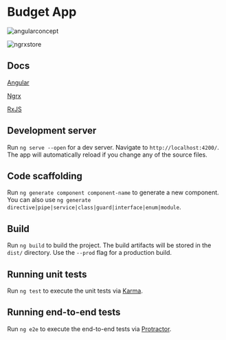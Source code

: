 # Budget App

![angularconcept](https://angular.io/generated/images/guide/architecture/overview2.png)

![ngrxstore](https://ngrx.io/generated/images/guide/store/state-management-lifecycle.png)

## Docs
[Angular](https://angular.io/)

[Ngrx](https://ngrx.io/)

[RxJS](https://rxjs-dev.firebaseapp.com/)

## Development server

Run `ng serve --open` for a dev server. Navigate to `http://localhost:4200/`. The app will automatically reload if you change any of the source files.

## Code scaffolding

Run `ng generate component component-name` to generate a new component. You can also use `ng generate directive|pipe|service|class|guard|interface|enum|module`.

## Build

Run `ng build` to build the project. The build artifacts will be stored in the `dist/` directory. Use the `--prod` flag for a production build.

## Running unit tests

Run `ng test` to execute the unit tests via [Karma](https://karma-runner.github.io).

## Running end-to-end tests

Run `ng e2e` to execute the end-to-end tests via [Protractor](http://www.protractortest.org/).

